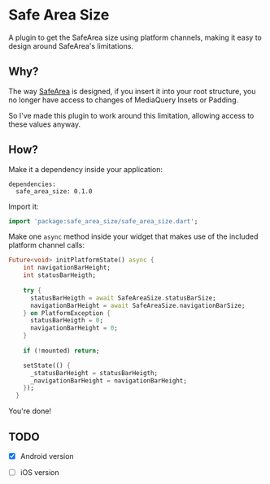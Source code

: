# Safe Area Size

A plugin to get the SafeArea size using platform channels, making it easy to design around SafeArea's limitations.

## Why?

The way [SafeArea](https://api.flutter.dev/flutter/widgets/SafeArea-class.html) is designed, 
if you insert it into your root structure, you no longer have access to changes of MediaQuery Insets or Padding.

So I've made this plugin to work around this limitation, allowing access to these values anyway.

## How?

Make it a dependency inside your application: 
```
dependencies:
  safe_area_size: 0.1.0
```

Import it:

```dart
import 'package:safe_area_size/safe_area_size.dart';
```


Make one `async` method inside your widget that makes use of the included platform channel calls:

```dart
Future<void> initPlatformState() async {
    int navigationBarHeight;
    int statusBarHeigth;
    
    try {
      statusBarHeigth = await SafeAreaSize.statusBarSize;
      navigationBarHeight = await SafeAreaSize.navigationBarSize;
    } on PlatformException {
      statusBarHeigth = 0;
      navigationBarHeight = 0;
    }
    
    if (!mounted) return;

    setState(() {
      _statusBarHeight = statusBarHeigth;
      _navigationBarHeight = navigationBarHeight;
    });
  }
```

You're done!

## TODO

- [x] Android version
- [ ] iOS version



